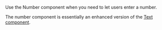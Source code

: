 Use the Number component when you need to let users enter a number.

The number component is essentially an enhanced version of the [Text component](../text).
